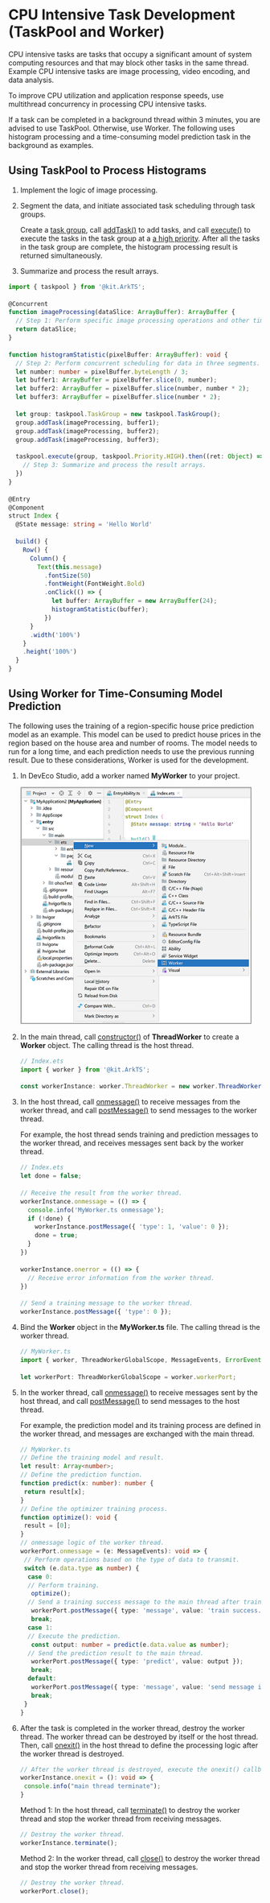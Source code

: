 # CPU Intensive Task Development (TaskPool and Worker)


CPU intensive tasks are tasks that occupy a significant amount of system computing resources and that may block other tasks in the same thread. Example CPU intensive tasks are image processing, video encoding, and data analysis.


To improve CPU utilization and application response speeds, use multithread concurrency in processing CPU intensive tasks.


If a task can be completed in a background thread within 3 minutes, you are advised to use TaskPool. Otherwise, use Worker. The following uses histogram processing and a time-consuming model prediction task in the background as examples.


## Using TaskPool to Process Histograms

1. Implement the logic of image processing.

2. Segment the data, and initiate associated task scheduling through task groups.

   Create a [task group](../reference/apis-arkts/js-apis-taskpool.md#taskgroup10), call [addTask()](../reference/apis-arkts/js-apis-taskpool.md#addtask10) to add tasks, and call [execute()](../reference/apis-arkts/js-apis-taskpool.md#taskpoolexecute10) to execute the tasks in the task group at a [a high priority](../reference/apis-arkts/js-apis-taskpool.md#priority). After all the tasks in the task group are complete, the histogram processing result is returned simultaneously.

3. Summarize and process the result arrays.

```ts
import { taskpool } from '@kit.ArkTS';

@Concurrent
function imageProcessing(dataSlice: ArrayBuffer): ArrayBuffer {
  // Step 1: Perform specific image processing operations and other time-consuming operations.
  return dataSlice;
}

function histogramStatistic(pixelBuffer: ArrayBuffer): void {
  // Step 2: Perform concurrent scheduling for data in three segments.
  let number: number = pixelBuffer.byteLength / 3;
  let buffer1: ArrayBuffer = pixelBuffer.slice(0, number);
  let buffer2: ArrayBuffer = pixelBuffer.slice(number, number * 2);
  let buffer3: ArrayBuffer = pixelBuffer.slice(number * 2);

  let group: taskpool.TaskGroup = new taskpool.TaskGroup();
  group.addTask(imageProcessing, buffer1);
  group.addTask(imageProcessing, buffer2);
  group.addTask(imageProcessing, buffer3);

  taskpool.execute(group, taskpool.Priority.HIGH).then((ret: Object) => {
    // Step 3: Summarize and process the result arrays.
  })
}

@Entry
@Component
struct Index {
  @State message: string = 'Hello World'

  build() {
    Row() {
      Column() {
        Text(this.message)
          .fontSize(50)
          .fontWeight(FontWeight.Bold)
          .onClick(() => {
            let buffer: ArrayBuffer = new ArrayBuffer(24);
            histogramStatistic(buffer);
          })
      }
      .width('100%')
    }
    .height('100%')
  }
}
```


## Using Worker for Time-Consuming Model Prediction

The following uses the training of a region-specific house price prediction model as an example. This model can be used to predict house prices in the region based on the house area and number of rooms. The model needs to run for a long time, and each prediction needs to use the previous running result. Due to these considerations, Worker is used for the development.

1. In DevEco Studio, add a worker named **MyWorker** to your project.

   ![newWorker](figures/newWorker.png)

2. In the main thread, call [constructor()](../reference/apis-arkts/js-apis-worker.md#constructor9) of **ThreadWorker** to create a **Worker** object. The calling thread is the host thread.

    ```ts
    // Index.ets
    import { worker } from '@kit.ArkTS';

    const workerInstance: worker.ThreadWorker = new worker.ThreadWorker('entry/ets/workers/MyWorker.ts');
    ```

3. In the host thread, call [onmessage()](../reference/apis-arkts/js-apis-worker.md#onmessage9) to receive messages from the worker thread, and call [postMessage()](../reference/apis-arkts/js-apis-worker.md#postmessage9) to send messages to the worker thread.

   For example, the host thread sends training and prediction messages to the worker thread, and receives messages sent back by the worker thread.

    ```ts
    // Index.ets
    let done = false;

    // Receive the result from the worker thread.
    workerInstance.onmessage = (() => {
      console.info('MyWorker.ts onmessage');
      if (!done) {
        workerInstance.postMessage({ 'type': 1, 'value': 0 });
        done = true;
      }
    })

    workerInstance.onerror = (() => {
      // Receive error information from the worker thread.
    })

    // Send a training message to the worker thread.
    workerInstance.postMessage({ 'type': 0 });
    ```

4. Bind the **Worker** object in the **MyWorker.ts** file. The calling thread is the worker thread.

   ```ts
   // MyWorker.ts
   import { worker, ThreadWorkerGlobalScope, MessageEvents, ErrorEvent } from '@kit.ArkTS';

   let workerPort: ThreadWorkerGlobalScope = worker.workerPort;
   ```

5. In the worker thread, call [onmessage()](../reference/apis-arkts/js-apis-worker.md#onmessage9-1) to receive messages sent by the host thread, and call [postMessage()](../reference/apis-arkts/js-apis-worker.md#postmessage9-2) to send messages to the host thread.

    For example, the prediction model and its training process are defined in the worker thread, and messages are exchanged with the main thread.

    ```ts
    // MyWorker.ts
    // Define the training model and result.
    let result: Array<number>;
    // Define the prediction function.
    function predict(x: number): number {
     return result[x];
    }
    // Define the optimizer training process.
    function optimize(): void {
     result = [0];
    }
    // onmessage logic of the worker thread.
    workerPort.onmessage = (e: MessageEvents): void => {
     // Perform operations based on the type of data to transmit.
     switch (e.data.type as number) {
      case 0:
      // Perform training.
       optimize();
      // Send a training success message to the main thread after training is complete.
       workerPort.postMessage({ type: 'message', value: 'train success.' });
       break;
      case 1:
      // Execute the prediction.
       const output: number = predict(e.data.value as number);
      // Send the prediction result to the main thread.
       workerPort.postMessage({ type: 'predict', value: output });
       break;
      default:
       workerPort.postMessage({ type: 'message', value: 'send message is invalid' });
       break;
     }
    }
    ```

6. After the task is completed in the worker thread, destroy the worker thread. The worker thread can be destroyed by itself or the host thread. Then, call [onexit()](../reference/apis-arkts/js-apis-worker.md#onexit9) in the host thread to define the processing logic after the worker thread is destroyed.

    ```ts
    // After the worker thread is destroyed, execute the onexit() callback.
    workerInstance.onexit = (): void => {
     console.info("main thread terminate");
    }
    ```

    Method 1: In the host thread, call [terminate()](../reference/apis-arkts/js-apis-worker.md#terminate9) to destroy the worker thread and stop the worker thread from receiving messages.

    ```ts
    // Destroy the worker thread.
    workerInstance.terminate();
    ```

    Method 2: In the worker thread, call [close()](../reference/apis-arkts/js-apis-worker.md#close9) to destroy the worker thread and stop the worker thread from receiving messages.

    ```ts
    // Destroy the worker thread.
    workerPort.close();
    ```
